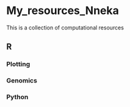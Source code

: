 # My_resources_Nneka
This is a collection of computational resources

## R

### Plotting

### Genomics

### Python
